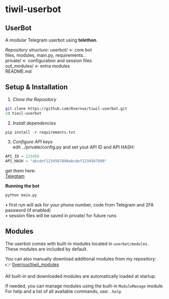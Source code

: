 # tiwil-userbot
## UserBot 

A modular Telegram userbot using **telethon**.

*Repository structure:*
userbot/ ← core bot  
  files, modules, main.py, requirements..  
private/ ← configuration and session files  
out_modules/ ← extra modules  
README.md

## Setup & Installation 

1. *Clone the Repository*
```bash
git clone https://github.com/0vernux/tiwil-userbot.git
cd tieil-userbot
```
2. *Install dependencies*
```python
pip install -r requirements.txt
```
3. *Configure API keys*  
edit ../private/config.py and set yout API ID and API HASH:
```python
API_ID = 123456
API_HASH = "abcdef1234567890abcdef1234567890"
```
get them here:  
[Telegtam](https://my.telegram.org/apps)

**Running the bot**  
```python
python main.py
```
• first run will ask for your phone number, code from Telegram and 2FA password (if enabled)  
• session files will be saved in private/ for future runs

## Modules  

The userbot comes with built-in modules located in `userbot/modules`.  
These modules are included by default.  

You can also manually download additional modules from my repository:  
👉 [0vernux/tiwil_modules](https://github.com/0vernux/tiwil_modules)  

All built-in and downloaded modules are automatically loaded at startup.  

If needed, you can manage modules using the built-in `ModuleManage` module.  
For help and a list of all available commands, use: `.help`
